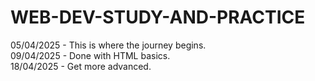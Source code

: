 # WEB-DEV-STUDY-AND-PRACTICE
05/04/2025 - This is where the journey begins. <br>
09/04/2025 - Done with HTML basics. <br>
18/04/2025 - Get more advanced.
